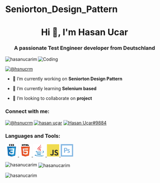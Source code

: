 # Seniorton_Design_Pattern
<h1 align="center">Hi 👋, I'm Hasan Ucar</h1>
<h3 align="center">A passionate Test Engineer developer from Deutschland</h3>
<img align="right" alt="Coding" width="400" src="https://avatars.mds.yandex.net/i?id=a4e61c8ca13143145c8d35b51ffc603a0b84f979-8194143-images-thumbs&n=13">

<p align="left"> <img src="https://komarev.com/ghpvc/?username=hasanucarim&label=Profile%20views&color=0e75b6&style=flat" alt="hasanucarim" /> </p>

<p align="left"> <a href="https://twitter.com/@hsnucrm" target="blank"><img src="https://img.shields.io/twitter/follow/@hsnucrm?logo=twitter&style=for-the-badge" alt="@hsnucrm" /></a> </p>

- 🔭 I’m currently working on **Seniorton Design Pattern**

- 🌱 I’m currently learning **Selenium based**

- 👯 I’m looking to collaborate on **project**

<h3 align="left">Connect with me:</h3>
<p align="left">
<a href="https://twitter.com/@hsnucrm" target="blank"><img align="center" src="https://raw.githubusercontent.com/rahuldkjain/github-profile-readme-generator/master/src/images/icons/Social/twitter.svg" alt="@hsnucrm" height="30" width="40" /></a>
<a href="https://linkedin.com/in/hasan uçar" target="blank"><img align="center" src="https://raw.githubusercontent.com/rahuldkjain/github-profile-readme-generator/master/src/images/icons/Social/linked-in-alt.svg" alt="hasan uçar" height="30" width="40" /></a>
<a href="https://discord.gg/Hasan Uçar#9884" target="blank"><img align="center" src="https://raw.githubusercontent.com/rahuldkjain/github-profile-readme-generator/master/src/images/icons/Social/discord.svg" alt="Hasan Uçar#9884" height="30" width="40" /></a>
</p>

<h3 align="left">Languages and Tools:</h3>
<p align="left"> <a href="https://www.w3schools.com/css/" target="_blank" rel="noreferrer"> <img src="https://raw.githubusercontent.com/devicons/devicon/master/icons/css3/css3-original-wordmark.svg" alt="css3" width="40" height="40"/> </a> <a href="https://www.w3.org/html/" target="_blank" rel="noreferrer"> <img src="https://raw.githubusercontent.com/devicons/devicon/master/icons/html5/html5-original-wordmark.svg" alt="html5" width="40" height="40"/> </a> <a href="https://www.java.com" target="_blank" rel="noreferrer"> <img src="https://raw.githubusercontent.com/devicons/devicon/master/icons/java/java-original.svg" alt="java" width="40" height="40"/> </a> <a href="https://developer.mozilla.org/en-US/docs/Web/JavaScript" target="_blank" rel="noreferrer"> <img src="https://raw.githubusercontent.com/devicons/devicon/master/icons/javascript/javascript-original.svg" alt="javascript" width="40" height="40"/> </a> <a href="https://www.photoshop.com/en" target="_blank" rel="noreferrer"> <img src="https://raw.githubusercontent.com/devicons/devicon/master/icons/photoshop/photoshop-line.svg" alt="photoshop" width="40" height="40"/> </a> </p>

<p><img align="left" src="https://github-readme-stats.vercel.app/api/top-langs?username=hasanucarim&show_icons=true&locale=en&layout=compact" alt="hasanucarim" /></p>

<p>&nbsp;<img align="center" src="https://github-readme-stats.vercel.app/api?username=hasanucarim&show_icons=true&locale=en" alt="hasanucarim" /></p>

<p><img align="center" src="https://github-readme-streak-stats.herokuapp.com/?user=hasanucarim&" alt="hasanucarim" /></p>

